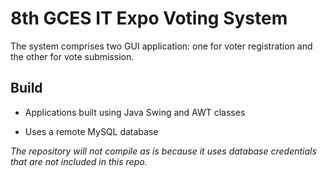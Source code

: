 # 8th GCES IT Expo Voting System
The system comprises two GUI application: one for voter registration and the other for vote submission.

## Build
* Applications built using Java Swing and AWT classes

* Uses a remote MySQL database

_The repository will not compile as is because it uses database credentials that are not included in this repo._

